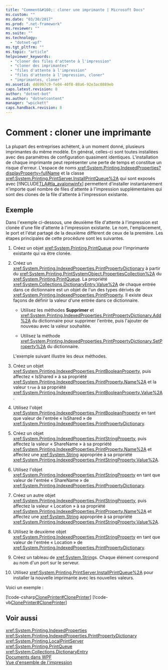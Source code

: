 ```yaml
---
title: "Comment&#160;: cloner une imprimante | Microsoft Docs"
ms.custom: ""
ms.date: "03/30/2017"
ms.prod: ".net-framework"
ms.reviewer: ""
ms.suite: ""
ms.technology: 
  - "dotnet-wpf"
ms.tgt_pltfrm: ""
ms.topic: "article"
helpviewer_keywords: 
  - "cloner des files d'attente à l'impression"
  - "cloner des imprimantes"
  - "files d'attente à l'impression"
  - "files d'attente à l'impression, cloner"
  - "imprimantes, cloner"
ms.assetid: dd6997c9-fe04-40f8-88a6-92e3ac0889eb
caps.latest.revision: 8
author: "dotnet-bot"
ms.author: "dotnetcontent"
manager: "wpickett"
caps.handback.revision: 8
---
```

# Comment&#160;: cloner une imprimante
La plupart des entreprises achètent, à un moment donné, plusieurs imprimantes du même modèle.  En général, celles\-ci sont toutes installées avec des paramètres de configuration quasiment identiques.  L'installation de chaque imprimante peut représenter une perte de temps et constitue un risque d'erreur.  L'espace de noms <xref:System.Printing.IndexedProperties?displayProperty=fullName> et la classe <xref:System.Printing.PrintServer.InstallPrintQueue%2A> qui sont exposés avec [!INCLUDE[TLA#tla_avalonwinfx](../../../../includes/tlasharptla-avalonwinfx-md.md)] permettent d'installer instantanément n'importe quel nombre de files d'attente à l'impression supplémentaires qui sont des clones de la file d'attente à l'impression existante.  
  
## Exemple  
 Dans l'exemple ci\-dessous, une deuxième file d'attente à l'impression est clonée d'une file d'attente à l'impression existante.  Le nom, l'emplacement, le port et l'état partagé de la deuxième diffèrent de ceux de la première.  Les étapes principales de cette procédure sont les suivantes.  
  
1.  Créez un objet <xref:System.Printing.PrintQueue> pour l'imprimante existante qui va être clonée.  
  
2.  Créez un <xref:System.Printing.IndexedProperties.PrintPropertyDictionary> à partir du <xref:System.Printing.PrintSystemObject.PropertiesCollection%2A> du <xref:System.Printing.PrintQueue>.  La propriété <xref:System.Collections.DictionaryEntry.Value%2A> de chaque entrée dans ce dictionnaire est un objet de l'un des types dérivés de <xref:System.Printing.IndexedProperties.PrintProperty>.  Il existe deux façons de définir la valeur d'une entrée dans ce dictionnaire.  
  
    -   Utilisez les méthodes **Supprimer** et <xref:System.Printing.IndexedProperties.PrintPropertyDictionary.Add%2A> du dictionnaire pour supprimer l'entrée, puis l'ajouter de nouveau avec la valeur souhaitée.  
  
    -   Utilisez la méthode <xref:System.Printing.IndexedProperties.PrintPropertyDictionary.SetProperty%2A> du dictionnaire.  
  
     L'exemple suivant illustre les deux méthodes.  
  
3.  Créez un objet <xref:System.Printing.IndexedProperties.PrintBooleanProperty>, puis affectez « IsShared » à sa propriété <xref:System.Printing.IndexedProperties.PrintProperty.Name%2A> et la valeur `true` à sa propriété <xref:System.Printing.IndexedProperties.PrintBooleanProperty.Value%2A>.  
  
4.  Utilisez l'objet <xref:System.Printing.IndexedProperties.PrintBooleanProperty> en tant que valeur de l'entrée « IsShared » de <xref:System.Printing.IndexedProperties.PrintPropertyDictionary>.  
  
5.  Créez un objet <xref:System.Printing.IndexedProperties.PrintStringProperty>, puis affectez la valeur « ShareName » à sa propriété <xref:System.Printing.IndexedProperties.PrintProperty.Name%2A> et affectez une <xref:System.String> appropriée à sa propriété <xref:System.Printing.IndexedProperties.PrintStringProperty.Value%2A>.  
  
6.  Utilisez l'objet <xref:System.Printing.IndexedProperties.PrintStringProperty> en tant que valeur de l'entrée « ShareName » de <xref:System.Printing.IndexedProperties.PrintPropertyDictionary>.  
  
7.  Créez un autre objet <xref:System.Printing.IndexedProperties.PrintStringProperty>, puis affectez la valeur « Location » à sa propriété <xref:System.Printing.IndexedProperties.PrintProperty.Name%2A> et affectez une <xref:System.String> appropriée à sa propriété <xref:System.Printing.IndexedProperties.PrintStringProperty.Value%2A>.  
  
8.  Utilisez le deuxième objet <xref:System.Printing.IndexedProperties.PrintStringProperty> en tant que valeur de l'entrée « Location » de <xref:System.Printing.IndexedProperties.PrintPropertyDictionary>.  
  
9. Créez un tableau de <xref:System.String>s.  Chaque élément correspond au nom d'un port sur le serveur.  
  
10. Utilisez <xref:System.Printing.PrintServer.InstallPrintQueue%2A> pour installer la nouvelle imprimante avec les nouvelles valeurs.  
  
 Voici un exemple :  
  
 [!code-csharp[ClonePrinter#ClonePrinter](../../../../samples/snippets/csharp/VS_Snippets_Wpf/ClonePrinter/CSharp/Program.cs#cloneprinter)]
 [!code-vb[ClonePrinter#ClonePrinter](../../../../samples/snippets/visualbasic/VS_Snippets_Wpf/ClonePrinter/visualbasic/program.vb#cloneprinter)]  
  
## Voir aussi  
 <xref:System.Printing.IndexedProperties>   
 <xref:System.Printing.IndexedProperties.PrintPropertyDictionary>   
 <xref:System.Printing.LocalPrintServer>   
 <xref:System.Printing.PrintQueue>   
 <xref:System.Collections.DictionaryEntry>   
 [Documents dans WPF](../../../../docs/framework/wpf/advanced/documents-in-wpf.md)   
 [Vue d'ensemble de l'impression](../../../../docs/framework/wpf/advanced/printing-overview.md)